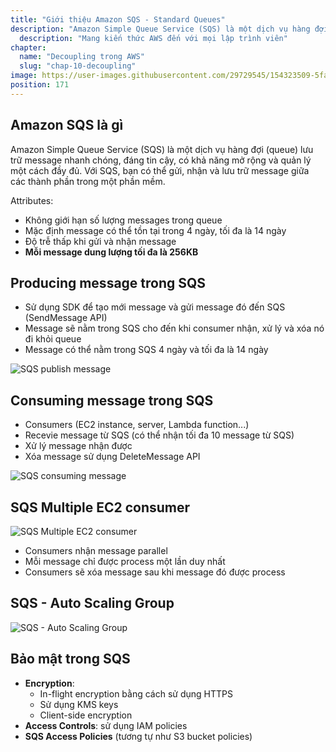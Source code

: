 ```yaml
---
title: "Giới thiệu Amazon SQS - Standard Queues"
description: "Amazon Simple Queue Service (SQS) là một dịch vụ hàng đợi (queue) lưu trữ message nhanh chóng, đáng tin cậy, có khả năng mở rộng và quản lý một cách đầy đủ. Với SQS, bạn có thể gửi, nhận và lưu trữ message giữa các thành phần trong một phần mềm."
  description: "Mang kiến thức AWS đến với mọi lập trình viên"
chapter:
  name: "Decoupling trong AWS"
  slug: "chap-10-decoupling"
image: https://user-images.githubusercontent.com/29729545/154323509-5fada95e-6873-4eb3-8a6d-76f10cbf597b.png
position: 171
---
```


## Amazon SQS là gì

Amazon Simple Queue Service (SQS) là một dịch vụ hàng đợi (queue) lưu trữ message nhanh chóng, đáng tin cậy, có khả năng mở rộng và quản lý một cách đầy đủ. Với SQS, bạn có thể gửi, nhận và lưu trữ message giữa các thành phần trong một phần mềm.

Attributes:

- Không giới hạn số lượng messages trong queue
- Mặc định message có thể tồn tại trong 4 ngày, tối đa là 14 ngày
- Độ trễ thấp khi gửi và nhận message
- **Mỗi message dung lượng tối đa là 256KB**

## Producing message trong SQS

- Sử dụng SDK để tạo mới message và gửi message đó đến SQS (SendMessage API)
- Message sẽ nằm trong SQS cho đến khi consumer nhận, xử lý và xóa nó đi khỏi queue
- Message có thể nằm trong SQS 4 ngày và tối đa là 14 ngày

![SQS publish message](https://user-images.githubusercontent.com/29729545/154323509-5fada95e-6873-4eb3-8a6d-76f10cbf597b.png)

## Consuming message trong SQS

- Consumers (EC2 instance, server, Lambda function...)
- Recevie message từ SQS (có thể nhận tối đa 10 message từ SQS)
- Xử lý message nhận được
- Xóa message sử dụng DeleteMessage API

![SQS consuming message](https://user-images.githubusercontent.com/29729545/154324541-b667c90b-9c40-499b-9f6a-2168b1afef85.png)

## SQS Multiple EC2 consumer

![SQS Multiple EC2 consumer](https://user-images.githubusercontent.com/29729545/154622068-a6f7d2a9-0ffb-4b37-b69a-55d1de93b231.png)

- Consumers nhận message parallel
- Mỗi message chỉ được process một lần duy nhất
- Consumers sẽ xóa message sau khi message đó được process

## SQS - Auto Scaling Group

![SQS - Auto Scaling Group](https://user-images.githubusercontent.com/29729545/154786325-cbaaefd6-f118-494a-add9-b1e23ecafdd8.png)

## Bảo mật trong SQS

- **Encryption**:
  - In-flight encryption bằng cách sử dụng HTTPS
  - Sử dụng KMS keys
  - Client-side encryption
- **Access Controls**: sử dụng IAM policies
- **SQS Access Policies** (tương tự như S3 bucket policies)
